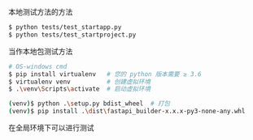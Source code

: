 本地测试方法的方法

```sh
$ python tests/test_startapp.py
$ python tests/test_startproject.py
```

当作本地包测试方法

```sh
# OS-windows cmd
$ pip install virtualenv   # 您的 python 版本需要 ≥ 3.6
$ virtualenv venv          # 创建虚拟环境
$ .\venv\Scripts\activate  # 启动虚拟环境

(venv)$ python .\setup.py bdist_wheel  # 打包
(venv)$ pip install .\dist\fastapi_builder-x.x.x-py3-none-any.whl
```

在全局环境下可以进行测试
